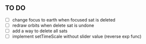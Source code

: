 ## TO DO

- [ ] change focus to earth when focused sat is deleted
- [ ] redraw orbits when delete sat is undone
- [ ] add a way to delete all sats
- [ ] implement setTimeScale without slider value (reverse exp func)
